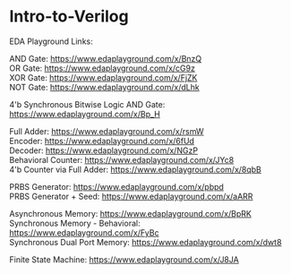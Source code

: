 # Intro-to-Verilog

EDA Playground Links:

AND Gate: https://www.edaplayground.com/x/BnzQ </br>
OR Gate: https://www.edaplayground.com/x/cG9z </br>
XOR Gate: https://www.edaplayground.com/x/FjZK </br>
NOT Gate: https://www.edaplayground.com/x/dLhk </br>

4'b Synchronous Bitwise Logic AND Gate: https://www.edaplayground.com/x/Bp_H </br>

Full Adder: https://www.edaplayground.com/x/rsmW </br>
Encoder: https://www.edaplayground.com/x/6fUd </br>
Decoder: https://www.edaplayground.com/x/NGzP </br>
Behavioral Counter: https://www.edaplayground.com/x/JYc8 </br>
4'b Counter via Full Adder: https://www.edaplayground.com/x/8qbB </br>

PRBS Generator: https://www.edaplayground.com/x/pbpd </br>
PRBS Generator + Seed: https://www.edaplayground.com/x/aARR </br>

Asynchronous Memory: https://www.edaplayground.com/x/BpRK </br>
Synchronous Memory - Behavioral: https://www.edaplayground.com/x/FyBc </br>
Synchronous Dual Port Memory: https://www.edaplayground.com/x/dwt8 </br>

Finite State Machine: https://www.edaplayground.com/x/J8JA </br>
